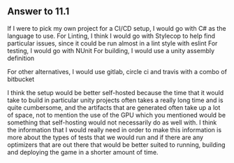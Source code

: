 ## Answer to 11.1

If I were to pick my own project for a CI/CD setup, I would go with C# as the language to use.
For Linting, I think I would go with Stylecop to help find particular issues, since it could be run almost in a lint style with eslint
For testing, I would go with NUnit
For building, I would use a unity assembly definition

For other alternatives, I would use gitlab, circle ci and travis with a combo of bitbucket

I think the setup would be better self-hosted because the time that it would take to build in particular unity projects often takes a really long time and is quite cumbersome, and the artifacts that are generated often take up a lot of space, not to mention the use of the GPU which you mentioned would be something that self-hosting would not necessarily do as well with.  I think the information that I would really need in order to make this information is more about the types of tests that we would run and if there are any optimizers that are out there that would be better suited to running, building and deploying the game in a shorter amount of time.
